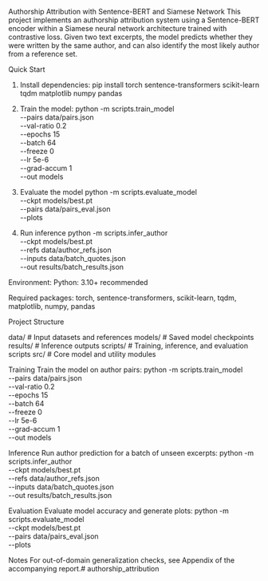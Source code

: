 Authorship Attribution with Sentence-BERT and Siamese Network
This project implements an authorship attribution system using a Sentence-BERT encoder within a Siamese neural network architecture trained with contrastive loss.
Given two text excerpts, the model predicts whether they were written by the same author, and can also identify the most likely author from a reference set.

Quick Start
1. Install dependencies:
pip install torch sentence-transformers scikit-learn tqdm matplotlib numpy pandas

2. Train the model:
python -m scripts.train_model \
    --pairs data/pairs.json \
    --val-ratio 0.2 \
    --epochs 15 \
    --batch 64 \
    --freeze 0 \
    --lr 5e-6 \
    --grad-accum 1 \
    --out models

3. Evaluate the model
python -m scripts.evaluate_model \
    --ckpt models/best.pt \
    --pairs data/pairs_eval.json \
    --plots

4. Run inference
python -m scripts.infer_author \
    --ckpt models/best.pt \
    --refs data/author_refs.json \
    --inputs data/batch_quotes.json \
    --out results/batch_results.json

Environment:
Python: 3.10+ recommended

Required packages:
torch, sentence-transformers, scikit-learn, tqdm, matplotlib, numpy, pandas

Project Structure

data/               # Input datasets and references
models/             # Saved model checkpoints
results/            # Inference outputs
scripts/            # Training, inference, and evaluation scripts
src/                # Core model and utility modules

Training
Train the model on author pairs:
python -m scripts.train_model \
    --pairs data/pairs.json \
    --val-ratio 0.2 \
    --epochs 15 \
    --batch 64 \
    --freeze 0 \
    --lr 5e-6 \
    --grad-accum 1 \
    --out models

Inference
Run author prediction for a batch of unseen excerpts:
python -m scripts.infer_author \
    --ckpt models/best.pt \
    --refs data/author_refs.json \
    --inputs data/batch_quotes.json \
    --out results/batch_results.json

Evaluation
Evaluate model accuracy and generate plots:
python -m scripts.evaluate_model \
    --ckpt models/best.pt \
    --pairs data/pairs_eval.json \
    --plots

Notes
For out-of-domain generalization checks, see Appendix of the accompanying report.# authorship_attribution

